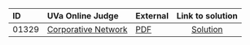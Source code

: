 | ID | UVa Online Judge | External | Link to solution |
|:---|:---|:---|:---:|
| 01329 | [Corporative Network](https://onlinejudge.org/index.php?option=com_onlinejudge&Itemid=8&category=24&page=show_problem&problem=4075) | [PDF](https://onlinejudge.org/external/13/1329.pdf) | [Solution](https%3A//github.com/versenyi98/programming-contests/tree/master/UVa%20Online%20Judge/01329%2520-%2520Corporative%2520Network)|
